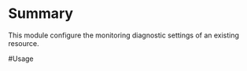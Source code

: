 # Summary

This module configure the monitoring diagnostic settings of an existing resource.

#Usage
```hcl
```

